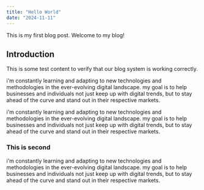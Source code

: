 ```yaml
---
title: "Hello World"
date: "2024-11-11"
---
```


This is my first blog post. Welcome to my blog!

## Introduction

This is some test content to verify that our blog system is working correctly.

i'm constantly learning and adapting to new technologies and methodologies in
the ever-evolving digital landscape. my goal is to help businesses and
individuals not just keep up with digital trends, but to stay ahead of the curve
and stand out in their respective markets.


i'm constantly learning and adapting to new technologies and methodologies in
the ever-evolving digital landscape. my goal is to help businesses and
individuals not just keep up with digital trends, but to stay ahead of the curve
and stand out in their respective markets.

### This is second

i'm constantly learning and adapting to new technologies and methodologies in
the ever-evolving digital landscape. my goal is to help businesses and
individuals not just keep up with digital trends, but to stay ahead of the curve
and stand out in their respective markets.
